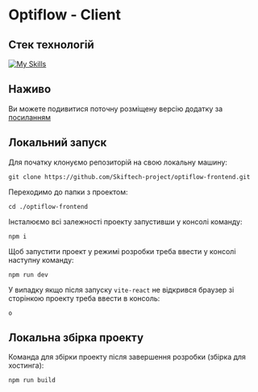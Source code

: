 # Optiflow - Client

## Стек технологій

[![My Skills](https://skillicons.dev/icons?i=js,react,threejs,materialui,vite&theme=dark)](https://skillicons.dev)

## Наживо

Ви можете подивитися поточну розміщену версію додатку за [посиланням](https://optiflow-skiftech.netlify.app/)

## Локальний запуск

Для початку клонуємо репозиторій на свою локальну машину:

```
git clone https://github.com/Skiftech-project/optiflow-frontend.git
```

Переходимо до папки з проектом:

```
cd ./optiflow-frontend
```

Інсталюємо всі залежності проекту запустивши у консолі команду:

```
npm i
```

Щоб запустити проект у режимі розробки треба ввести у консолі наступну команду:

```
npm run dev
```

У випадку якщо після запуску `vite-react` не відкрився браузер зі сторінкою проекту треба ввести в консоль:

```
o
```

## Локальна збірка проекту

Команда для збірки проекту після завершення розробки (збірка для хостинга):

```
npm run build
```
